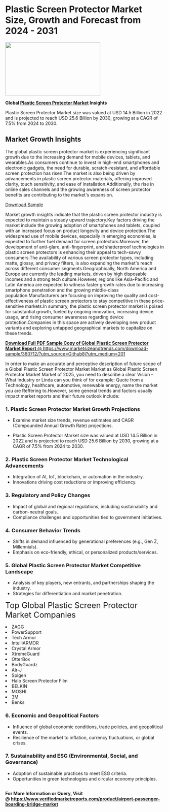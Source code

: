 <H1>Plastic Screen Protector Market Size, Growth and Forecast from 2024 - 2031</H1><img class="aligncenter size-medium wp-image-584254" src="https://thirdeyenews.in/wp-content/uploads/2024/09/Global-Market-Research-300x168.jpeg" alt="" width="300" height="168" /><p><strong>Global&nbsp;<a href="https://www.marketsizeandtrends.com/download-sample/360712/?utm_source=Github8j?utm_medium=201">Plastic Screen Protector Market</a> Insights</strong></p><p>Plastic Screen Protector Market size was valued at USD 14.5 Billion in 2022 and is projected to reach USD 25.6 Billion by 2030, growing at a CAGR of 7.5% from 2024 to 2030.</p><p><h2>Market Growth Insights</h2> <p>The global plastic screen protector market is experiencing significant growth due to the increasing demand for mobile devices, tablets, and wearables.As consumers continue to invest in high-end smartphones and electronic gadgets, the need for durable, scratch-resistant, and affordable screen protection has risen.The market is also being driven by advancements in plastic screen protector materials, offering improved clarity, touch sensitivity, and ease of installation.Additionally, the rise in online sales channels and the growing awareness of screen protector benefits are contributing to the market's expansion.</p> <p><a href="download_link">Download Sample</a></p> <p>Market growth insights indicate that the plastic screen protector industry is expected to maintain a steady upward trajectory.Key factors driving the market include the growing adoption of smartphones and tablets, coupled with an increased focus on product longevity and device protection.The widespread use of mobile devices, especially in emerging economies, is expected to further fuel demand for screen protectors.Moreover, the development of anti-glare, anti-fingerprint, and shatterproof technologies in plastic screen protectors is enhancing their appeal to tech-savvy consumers.The availability of various screen protector types, including matte, glossy, and privacy filters, is also expanding the market's reach across different consumer segments.Geographically, North America and Europe are currently the leading markets, driven by high disposable incomes and a strong tech culture.However, regions like Asia-Pacific and Latin America are expected to witness faster growth rates due to increasing smartphone penetration and the growing middle-class population.Manufacturers are focusing on improving the quality and cost-effectiveness of plastic screen protectors to stay competitive in these price-sensitive markets.In summary, the plastic screen protector market is poised for substantial growth, fueled by ongoing innovation, increasing device usage, and rising consumer awareness regarding device protection.Companies in this space are actively developing new product variants and exploring untapped geographical markets to capitalize on these trends.</p> <p><a href="get_more_link"></p><p><span class=""><strong>Download Full PDF Sample Copy of Global Plastic Screen Protector Market Report</strong> @ <a href="https://www.marketsizeandtrends.com/download-sample/360712/?utm_source=Github8j?utm_medium=201" target="_blank">https://www.marketsizeandtrends.com/download-sample/360712/?utm_source=Github8j?utm_medium=201</a></span></p><p>In order to make an accurate and perceptive description of future scope of a Global&nbsp;Plastic Screen Protector Market Market as Global&nbsp;Plastic Screen Protector Market Market of 2025, you need to describe a clear Vision &ndash; What Industry or Linda can you think of for example: Quote from a Technology, healthcare, automotive, renewable energy, name the market you are Reffering to.However, some general trends and factors usually impact market reports and their future outlook include:</p><h3>1.&nbsp;<strong>Plastic Screen Protector Market Growth Projections</strong></h3><ul><li>Examine market size trends, revenue estimates and CAGR (Compounded Annual Growth Rate) projections.</li><li><p>Plastic Screen Protector Market size was valued at USD 14.5 Billion in 2022 and is projected to reach USD 25.6 Billion by 2030, growing at a CAGR of 7.5% from 2024 to 2030.</p></li></ul><h3>2.&nbsp;<strong>Plastic Screen Protector Market Technological Advancements</strong></h3><ul><li>Integration of AI, IoT, blockchain, or automation in the industry.</li><li>Innovations driving cost reductions or improving efficiency.</li></ul><h3>3.&nbsp;<strong>Regulatory and Policy Changes</strong></h3><ul><li>Impact of global and regional regulations, including sustainability and carbon-neutral goals.</li><li>Compliance challenges and opportunities tied to government initiatives.</li></ul><h3>4.&nbsp;<strong>Consumer Behavior Trends</strong></h3><ul><li>Shifts in demand influenced by generational preferences (e.g., Gen Z, Millennials).</li><li>Emphasis on eco-friendly, ethical, or personalized products/services.</li></ul><h3>5.&nbsp;<strong>Global Plastic Screen Protector Market Competitive Landscape</strong></h3><ul><li>Analysis of key players, new entrants, and partnerships shaping the industry.</li><li>Strategies for differentiation and market penetration.</li></ul><p data-pm-slice="1 1 []"><span style="color: inherit; font-family: inherit; font-size: 25px;">Top Global Plastic Screen Protector Market Companies</span></p><div class="" data-test-id=""><p><li>ZAGG</li><li> PowerSupport</li><li> Tech Armor</li><li> IntelliARMOR</li><li> Crystal Armor</li><li> XtremeGuard</li><li> OtterBox</li><li> BodyGuardz</li><li> Air-J</li><li> Spigen</li><li> Halo Screen Protector Film</li><li> BELKIN</li><li> MOSHI</li><li> 3M</li><li> Benks</li></p></div><h3>6.&nbsp;<strong>Economic and Geopolitical Factors</strong></h3><ul><li>Influence of global economic conditions, trade policies, and geopolitical events.</li><li>Resilience of the market to inflation, currency fluctuations, or global crises.</li></ul><h3>7.&nbsp;<strong>Sustainability and ESG (Environmental, Social, and Governance)</strong></h3><ul><li>Adoption of sustainable practices to meet ESG criteria.</li><li>Opportunities in green technologies and circular economy principles.</li></ul><h2><strong style="font-size: 14px;">For More Information or Query, Visit @&nbsp;</strong><a style="background-color: #ffffff; font-size: 14px;" href="https://www.marketsizeandtrends.com/report/plastic-screen-protector-market/" target="_blank">https://www.verifiedmarketreports.com/product/airport-passenger-boarding-bridge-market</a></h2>